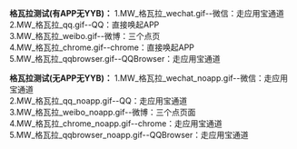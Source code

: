 **格瓦拉测试(有APP无YYB)：**
1.MW_格瓦拉_wechat.gif--微信：走应用宝通道    
2.MW_格瓦拉_qq.gif--QQ：直接唤起APP    
3.MW_格瓦拉_weibo.gif--微博：三个点页    
4.MW_格瓦拉_chrome.gif--chrome：直接唤起APP    
5.MW_格瓦拉_qqbrowser.gif--QQBrowser：走应用宝通道    

**格瓦拉测试(无APP无YYB)：**
1.MW_格瓦拉_wechat_noapp.gif--微信：走应用宝通道    
2.MW_格瓦拉_qq_noapp.gif--QQ：走应用宝通道    
3.MW_格瓦拉_weibo_noapp.gif--微博：三个点页面    
4.MW_格瓦拉_chrome_noapp.gif--chrome：走应用宝通道    
5.MW_格瓦拉_qqbrowser_noapp.gif--QQBrowser：走应用宝通道    

